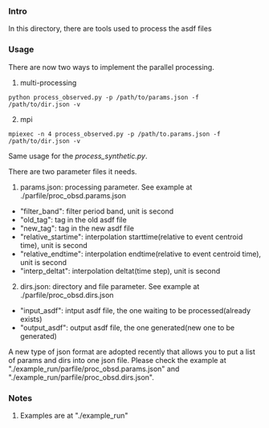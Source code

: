 ### Intro

In this directory, there are tools used to process the asdf files

### Usage

There are now two ways to implement the parallel processing.

1. multi-processing

```
python process_observed.py -p /path/to/params.json -f /path/to/dir.json -v
```
2. mpi

```
mpiexec -n 4 process_observed.py -p /path/to.params.json -f /path/to/dir.json -v
```
Same usage for the *process_synthetic.py*.

There are two parameter files it needs.

1. params.json: processing parameter. See example at ./parfile/proc\_obsd.params.json
  * "filter\_band": filter period band, unit is second 
  * "old\_tag": tag in the old asdf file
  * "new\_tag": tag in the new asdf file
  * "relative\_startime": interpolation starttime(relative to event centroid time), unit is second
  * "relative\_endtime": interpolation endtime(relative to event centroid time), unit is second
  * "interp\_deltat": interpolation deltat(time step), unit is second

2. dirs.json: directory and file parameter. See example at ./parfile/proc\_obsd.dirs.json
  * "input\_asdf": intput asdf file, the one waiting to be processed(already exists)
  * "output\_asdf": output asdf file, the one generated(new one to be generated)

A new type of json format are adopted recently that allows you to put a list of params and dirs into one json file. Please check the example at "./example\_run/parfile/proc\_obsd.params.json" and "./example\_run/parfile/proc\_obsd.dirs.json".

### Notes

1. Examples are at "./example\_run"
